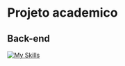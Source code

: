# Projeto academico 

## Back-end 

[![My Skills](https://skillicons.dev/icons?i=js,nodejs,express,mongodb)](https://skillicons.dev)
